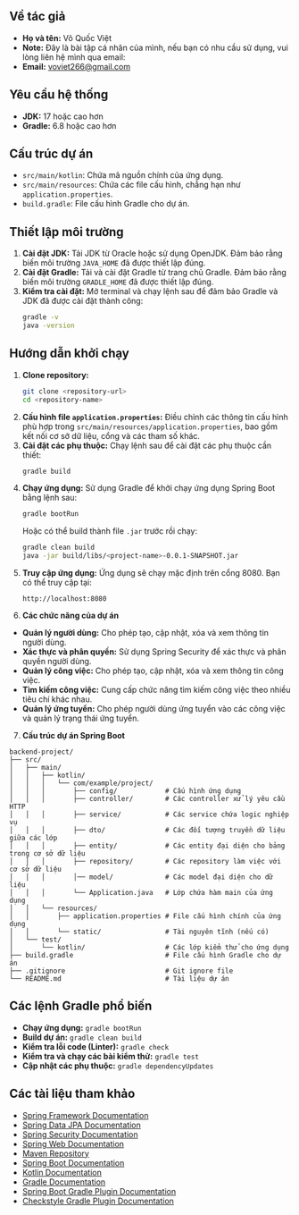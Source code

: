 ## Về tác giả

- **Họ và tên:** Võ Quốc Việt
- **Note:** Đây là bài tập cá nhân của mình, nếu bạn có nhu cầu sử dụng, vui lòng liên hệ mình qua email:
- **Email:** voviet266@gmail.com

## Yêu cầu hệ thống

- **JDK:** 17 hoặc cao hơn
- **Gradle:** 6.8 hoặc cao hơn

## Cấu trúc dự án

- `src/main/kotlin`: Chứa mã nguồn chính của ứng dụng.
- `src/main/resources`: Chứa các file cấu hình, chẳng hạn như `application.properties`.
- `build.gradle`: File cấu hình Gradle cho dự án.

## Thiết lập môi trường

1. **Cài đặt JDK:** Tải JDK từ Oracle hoặc sử dụng OpenJDK. Đảm bảo rằng biến môi trường `JAVA_HOME` đã được thiết lập đúng.
2. **Cài đặt Gradle:** Tải và cài đặt Gradle từ trang chủ Gradle. Đảm bảo rằng biến môi trường `GRADLE_HOME` đã được thiết lập đúng.
3. **Kiểm tra cài đặt:** Mở terminal và chạy lệnh sau để đảm bảo Gradle và JDK đã được cài đặt thành công:
   ```bash
   gradle -v
   java -version
   ```

## Hướng dẫn khởi chạy

1. **Clone repository:**
   ```bash
   git clone <repository-url>
   cd <repository-name>
   ```
2. **Cấu hình file `application.properties`:** Điều chỉnh các thông tin cấu hình phù hợp trong `src/main/resources/application.properties`, bao gồm kết nối cơ sở dữ liệu, cổng và các tham số khác.
3. **Cài đặt các phụ thuộc:** Chạy lệnh sau để cài đặt các phụ thuộc cần thiết:
   ```bash
   gradle build
   ```
4. **Chạy ứng dụng:** Sử dụng Gradle để khởi chạy ứng dụng Spring Boot bằng lệnh sau:
   ```bash
   gradle bootRun
   ```
   Hoặc có thể build thành file `.jar` trước rồi chạy:
   ```bash
   gradle clean build
   java -jar build/libs/<project-name>-0.0.1-SNAPSHOT.jar
   ```
5. **Truy cập ứng dụng:** Ứng dụng sẽ chạy mặc định trên cổng 8080. Bạn có thể truy cập tại:
   ```arduino
   http://localhost:8080
   ```
6. **Các chức năng của dự án**

- **Quản lý người dùng:** Cho phép tạo, cập nhật, xóa và xem thông tin người dùng.
- **Xác thực và phân quyền:** Sử dụng Spring Security để xác thực và phân quyền người dùng.
- **Quản lý công việc:** Cho phép tạo, cập nhật, xóa và xem thông tin công việc.
- **Tìm kiếm công việc:** Cung cấp chức năng tìm kiếm công việc theo nhiều tiêu chí khác nhau.
- **Quản lý ứng tuyển:** Cho phép người dùng ứng tuyển vào các công việc và quản lý trạng thái ứng tuyển.

7. **Cấu trúc dự án Spring Boot**

```
backend-project/
├── src/
│   ├── main/
│   │   ├── kotlin/
│   │   │   └── com/example/project/
│   │   │       ├── config/            # Cấu hình ứng dụng
│   │   │       ├── controller/        # Các controller xử lý yêu cầu HTTP
│   │   │       ├── service/           # Các service chứa logic nghiệp vụ
│   │   │       ├── dto/               # Các đối tượng truyền dữ liệu giữa các lớp
│   │   │       ├── entity/            # Các entity đại diện cho bảng trong cơ sở dữ liệu
│   │   │       ├── repository/        # Các repository làm việc với cơ sở dữ liệu
│   │   │       │── model/             # Các model đại diện cho dữ liệu
│   │   │       └── Application.java   # Lớp chứa hàm main của ứng dụng
│   │   └── resources/
│   │       ├── application.properties # File cấu hình chính của ứng dụng
│   │       └── static/                # Tài nguyên tĩnh (nếu có)
│   └── test/
│       └── kotlin/                    # Các lớp kiểm thử cho ứng dụng
├── build.gradle                       # File cấu hình Gradle cho dự án
├── .gitignore                         # Git ignore file
└── README.md                          # Tài liệu dự án
```

## Các lệnh Gradle phổ biến

- **Chạy ứng dụng:** `gradle bootRun`
- **Build dự án:** `gradle clean build`
- **Kiểm tra lỗi code (Linter):** `gradle check`
- **Kiểm tra và chạy các bài kiểm thử:** `gradle test`
- **Cập nhật các phụ thuộc:** `gradle dependencyUpdates`

## Các tài liệu tham khảo

- [Spring Framework Documentation](https://spring.io/projects/spring-framework)
- [Spring Data JPA Documentation](https://spring.io/projects/spring-data-jpa)
- [Spring Security Documentation](https://spring.io/projects/spring-security)
- [Spring Web Documentation](https://spring.io/guides/gs/serving-web-content/)
- [Maven Repository](https://mvnrepository.com/)
- [Spring Boot Documentation](https://spring.io/projects/spring-boot)
- [Kotlin Documentation](https://kotlinlang.org/docs/reference/)
- [Gradle Documentation](https://docs.gradle.org/current/userguide/userguide.html)
- [Spring Boot Gradle Plugin Documentation](https://docs.spring.io/spring-boot/docs/current/gradle-plugin/reference/html/)
- [Checkstyle Gradle Plugin Documentation](https://docs.gradle.org/current/userguide/checkstyle_plugin.html)
